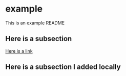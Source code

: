 # example

This is an example README

## Here is a subsection

[Here is a link](http://ricopic.one)

## Here is a subsection I added locally

